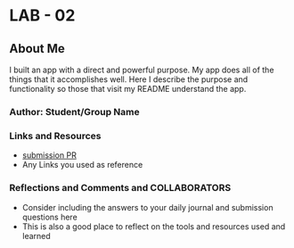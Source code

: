 # LAB - 02

## About Me

I built an app with a direct and powerful purpose. My app does all of the things that it accomplishes well. Here  I describe the purpose and functionality so those that visit my README understand the app.

### Author: Student/Group Name

### Links and Resources
* [submission PR](http://xyz.com)
* Any Links you used as reference

### Reflections and Comments and COLLABORATORS
* Consider including the answers to your daily journal and submission questions here
* This is also a good place to reflect on the tools and resources used and learned